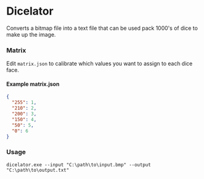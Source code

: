 # Dicelator

Converts a bitmap file into a text file that can be used pack 1000's of dice to make up the image.

### Matrix
Edit ```matrix.json``` to calibrate which values you want to assign to each dice face.

#### Example matrix.json
```json
{
  "255": 1,
  "210": 2,
  "200": 3,
  "150": 4,
  "50": 5,
  "0": 6
}
```

### Usage
```dicelator.exe --input "C:\path\to\input.bmp" --output "C:\path\to\output.txt"```